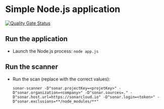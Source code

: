 # Simple Node.js application

[![Quality Gate Status](https://sonarcloud.io/api/project_badges/measure?project=devpro.scannersamples.nodejs.simpleapp&metric=alert_status)](https://sonarcloud.io/dashboard?id=devpro.scannersamples.nodejs.simpleapp)

## Run the application

- Launch the Node.js process: `node app.js`

## Run the scanner

- Run the scan (replace with the correct values):

  ```dos
  sonar-scanner -D"sonar.projectKey=<projetKey>" -D"sonar.organization=<company>" -D"sonar.sources=." -D"sonar.host.url=https://sonarcloud.io" -D"sonar.login=<token>" -D"sonar.exclusions=**/node_modules/**"
  ```
